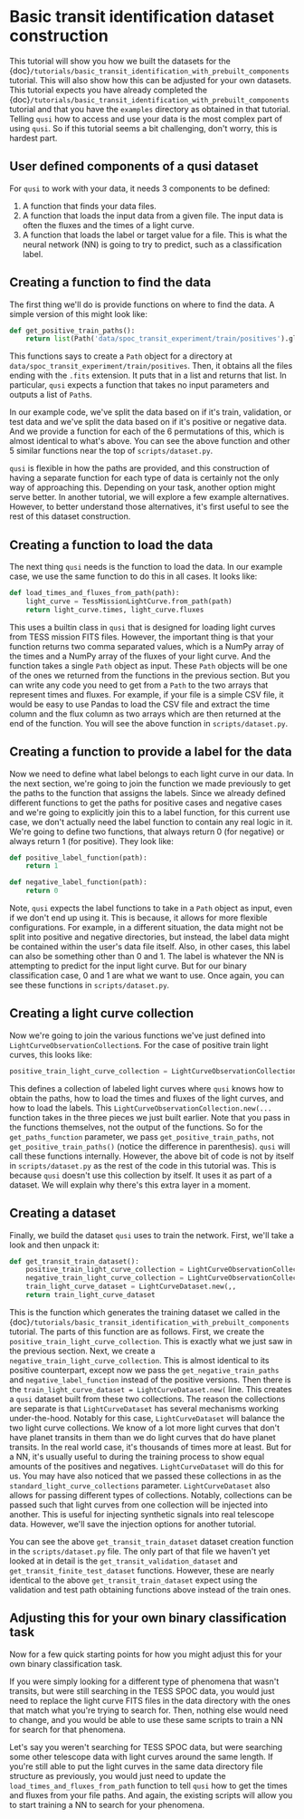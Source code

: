 # Basic transit identification dataset construction

This tutorial will show you how we built the datasets for the {doc}`/tutorials/basic_transit_identification_with_prebuilt_components` tutorial. This will also show how this can be adjusted for your own datasets. This tutorial expects you have already completed the {doc}`/tutorials/basic_transit_identification_with_prebuilt_components` tutorial and that you have the `examples` directory as obtained in that tutorial. Telling `qusi` how to access and use your data is the most complex part of using `qusi`. So if this tutorial seems a bit challenging, don't worry, this is hardest part.

## User defined components of a qusi dataset

For `qusi` to work with your data, it needs 3 components to be defined:

1. A function that finds your data files.
2. A function that loads the input data from a given file. The input data is often the fluxes and the times of a light curve.
3. A function that loads the label or target value for a file. This is what the neural network (NN) is going to try to predict, such as a classification label.

## Creating a function to find the data

The first thing we'll do is provide functions on where to find the data. A simple version of this might look like:

```python
def get_positive_train_paths():
    return list(Path('data/spoc_transit_experiment/train/positives').glob('*.fits'))
```

This functions says to create a `Path` object for a directory at `data/spoc_transit_experiment/train/positives`. Then, it obtains all the files ending with the `.fits` extension. It puts that in a list and returns that list. In particular, `qusi` expects a function that takes no input parameters and outputs a list of `Path`s.

In our example code, we've split the data based on if it's train, validation, or test data and we've split the data based on if it's positive or negative data. And we provide a function for each of the 6 permutations of this, which is almost identical to what's above. You can see the above function and other 5 similar functions near the top of `scripts/dataset.py`.

`qusi` is flexible in how the paths are provided, and this construction of having a separate function for each type of data is certainly not the only way of approaching this. Depending on your task, another option might serve better. In another tutorial, we will explore a few example alternatives. However, to better understand those alternatives, it's first useful to see the rest of this dataset construction.

## Creating a function to load the data

The next thing `qusi` needs is the function to load the data. In our example case, we use the same function to do this in all cases. It looks like:

```python
def load_times_and_fluxes_from_path(path):
    light_curve = TessMissionLightCurve.from_path(path)
    return light_curve.times, light_curve.fluxes
```

This uses a builtin class in `qusi` that is designed for loading light curves from TESS mission FITS files. However, the important thing is that your function returns two comma separated values, which is a NumPy array of the times and a NumPy array of the fluxes of your light curve. And the function takes a single `Path` object as input. These `Path` objects will be one of the ones we returned from the functions in the previous section. But you can write any code you need to get from a `Path` to the two arrays that represent times and fluxes. For example, if your file is a simple CSV file, it would be easy to use Pandas to load the CSV file and extract the time column and the flux column as two arrays which are then returned at the end of the function. You will see the above function in `scripts/dataset.py`.

## Creating a function to provide a label for the data

Now we need to define what label belongs to each light curve in our data. In the next section, we're going to join the function we made previously to get the paths to the function that assigns the labels. Since we already defined different functions to get the paths for positive cases and negative cases and we're going to explicitly join this to a label function, for this current use case, we don't actually need the label function to contain any real logic in it. We're going to define two functions, that always return 0 (for negative) or always return 1 (for positive). They look like:

```python
def positive_label_function(path):
    return 1

def negative_label_function(path):
    return 0
```

Note, `qusi` expects the label functions to take in a `Path` object as input, even if we don't end up using it. This is because, it allows for more flexible configurations. For example, in a different situation, the data might not be split into positive and negative directories, but instead, the label data might be contained within the user's data file itself. Also, in other cases, this label can also be something other than 0 and 1. The label is whatever the NN is attempting to predict for the input light curve. But for our binary classification case, 0 and 1 are what we want to use. Once again, you can see these functions in `scripts/dataset.py`.

## Creating a light curve collection

Now we're going to join the various functions we've just defined into `LightCurveObservationCollection`s. For the case of positive train light curves, this looks like:

```python
positive_train_light_curve_collection = LightCurveObservationCollection.new(,,
```

This defines a collection of labeled light curves where `qusi` knows how to obtain the paths, how to load the times and fluxes of the light curves, and how to load the labels. This `LightCurveObservationCollection.new(...` function takes in the three pieces we just built earlier. Note that you pass in the functions themselves, not the output of the functions. So for the `get_paths_function` parameter, we pass `get_positive_train_paths`, not `get_positive_train_paths()` (notice the difference in parenthesis). `qusi` will call these functions internally. However, the above bit of code is not by itself in `scripts/dataset.py` as the rest of the code in this tutorial was. This is because `qusi` doesn't use this collection by itself. It uses it as part of a dataset. We will explain why there's this extra layer in a moment.

## Creating a dataset

Finally, we build the dataset `qusi` uses to train the network. First, we'll take a look and then unpack it:

```python
def get_transit_train_dataset():
    positive_train_light_curve_collection = LightCurveObservationCollection.new(,,
    negative_train_light_curve_collection = LightCurveObservationCollection.new(,,
    train_light_curve_dataset = LightCurveDataset.new(,,
    return train_light_curve_dataset
```

This is the function which generates the training dataset we called in the {doc}`/tutorials/basic_transit_identification_with_prebuilt_components` tutorial. The parts of this function are as follows. First, we create the `positive_train_light_curve_collection`. This is exactly what we just saw in the previous section. Next, we create a `negative_train_light_curve_collection`. This is almost identical to its positive counterpart, except now we pass the `get_negative_train_paths` and `negative_label_function` instead of the positive versions. Then there is the `train_light_curve_dataset = LightCurveDataset.new(` line. This creates a `qusi` dataset built from these two collections. The reason the collections are separate is that `LightCurveDataset` has several mechanisms working under-the-hood. Notably for this case, `LightCurveDataset` will balance the two light curve collections. We know of a lot more light curves that don't have planet transits in them than we do light curves that do have planet transits. In the real world case, it's thousands of times more at least. But for a NN, it's usually useful to during the training process to show equal amounts of the positives and negatives. `LightCurveDataset` will do this for us. You may have also noticed that we passed these collections in as the `standard_light_curve_collections` parameter. `LightCurveDataset` also allows for passing different types of collections. Notably, collections can be passed such that light curves from one collection will be injected into another. This is useful for injecting synthetic signals into real telescope data. However, we'll save the injection options for another tutorial.

You can see the above `get_transit_train_dataset` dataset creation function in the `scripts/dataset.py` file. The only part of that file we haven't yet looked at in detail is the `get_transit_validation_dataset` and `get_transit_finite_test_dataset` functions. However, these are nearly identical to the above `get_transit_train_dataset` expect using the validation and test path obtaining functions above instead of the train ones.

## Adjusting this for your own binary classification task

Now for a few quick starting points for how you might adjust this for your own binary classification task.

If you were simply looking for a different type of phenomena that wasn't transits, but were still searching in the TESS SPOC data, you would just need to replace the light curve FITS files in the data directory with the ones that match what you're trying to search for. Then, nothing else would need to change, and you would be able to use these same scripts to train a NN for search for that phenomena.

Let's say you weren't searching for TESS SPOC data, but were searching some other telescope data with light curves around the same length. If you're still able to put the light curves in the same data directory file structure as previously, you would just need to update the `load_times_and_fluxes_from_path` function to tell `qusi` how to get the times and fluxes from your file paths. And again, the existing scripts will allow you to start training a NN to search for your phenomena.
